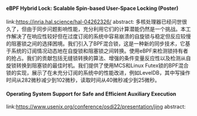 #### eBPF Hybrid Lock: Scalable Spin-based User-Space Locking (Poster)
link:https://inria.hal.science/hal-04262326/
abstract:
多核处理器已经问世很久了，但由于同步问题影响性能，充分利用它们的计算潜能仍然是一个挑战。本工作解决了在响应性较好但在过度订阅的系统中容易崩溃的自旋锁与稳定但反应较慢的阻塞锁之间的选择困境。我们引入了BPF混合锁，这是一种新的同步技术，它基于系统的订阅情况动态地在自旋锁和阻塞锁之间转换。使用eBPF来检测锁持有者的抢占。我们的贡献包括无缝锁转换的算法、增强的条件变量反应性以及检测从自旋锁转换到阻塞锁的最佳时机。我们提供了使用MCS和Linux Futex锁的BPF混合锁的实现，展示了在未充分订阅的系统中的性能改进，例如LevelDB，其中写操作时间从282微秒减少到102微秒，读取时间从40微秒减少到25微秒。
#### Operating System Support for Safe and Efficient Auxiliary Execution
link:https://www.usenix.org/conference/osdi22/presentation/jing
abstract: